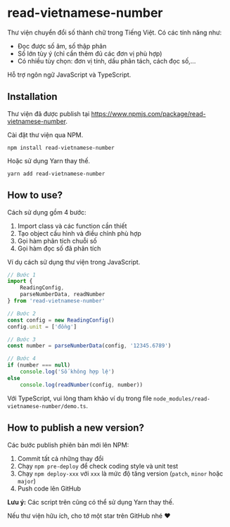 # read-vietnamese-number

Thư viện chuyển đổi số thành chữ trong Tiếng Việt.
Có các tính năng như:

* Đọc được số âm, số thập phân
* Số lớn tùy ý (chỉ cần thêm đủ các đơn vị phù hợp)
* Có nhiều tùy chọn: đơn vị tính, dấu phân tách, cách đọc số,...

Hỗ trợ ngôn ngữ JavaScript và TypeScript.

## Installation

Thư viện đã được publish tại https://www.npmjs.com/package/read-vietnamese-number.

Cài đặt thư viện qua NPM.

```
npm install read-vietnamese-number
```

Hoặc sử dụng Yarn thay thế.

```
yarn add read-vietnamese-number
```

## How to use?

Cách sử dụng gồm 4 bước:

1. Import class và các function cần thiết
2. Tạo object cấu hình và điều chỉnh phù hợp
3. Gọi hàm phân tích chuỗi số
4. Gọi hàm đọc số đã phân tích

Ví dụ cách sử dụng thư viện trong JavaScript.

```js
// Bước 1
import {
	ReadingConfig,
	parseNumberData, readNumber
} from 'read-vietnamese-number'

// Bước 2
const config = new ReadingConfig()
config.unit = ['đồng']

// Bước 3
const number = parseNumberData(config, '12345.6789')

// Bước 4
if (number === null)
	console.log('Số không hợp lệ')
else
	console.log(readNumber(config, number))
```

Với TypeScript, vui lòng tham khảo ví dụ trong file `node_modules/read-vietnamese-number/demo.ts`.

## How to publish a new version?

Các bước publish phiên bản mới lên NPM:

1. Commit tất cả những thay đổi
2. Chạy `npm pre-deploy` để check coding style và unit test
3. Chạy `npm deploy-xxx` với `xxx` là mức độ tăng version (`patch`, `minor` hoặc `major`)
4. Push code lên GitHub

**Lưu ý:** Các script trên cũng có thể sử dụng Yarn thay thế.

Nếu thư viện hữu ích, cho tớ một star trên GitHub nhé ❤

